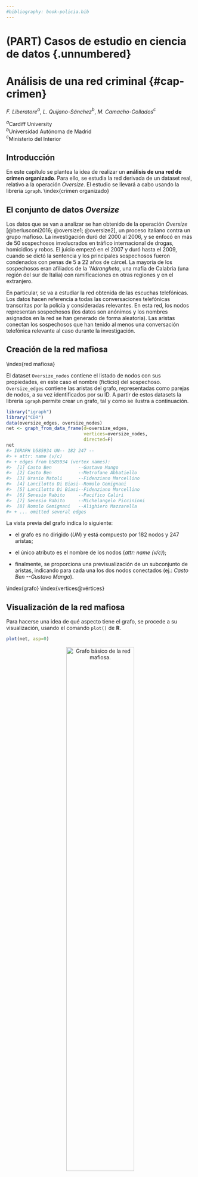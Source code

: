 ```yaml
---
#bibliography: book-policia.bib
---
```


# (PART) Casos de estudio en ciencia de datos {.unnumbered}

# Análisis de una red criminal  {#cap-crimen}

*F. Liberatore*$^{a}$, *L. Quijano-Sánchez*$^{b}$, *M. Camacho-Collados*$^{c}$

$^{a}$Cardiff University  
$^{b}$Universidad Autónoma de Madrid  
$^{c}$Ministerio del Interior

## Introducción
En este capítulo se plantea la idea de realizar un **análisis de una red de crimen organizado**. Para ello, se estudia la red derivada de un dataset real, relativo a la operación *Oversize*. El estudio se llevará a cabo usando la librería `igraph`.
\index{crimen organizado}

## El conjunto de datos *Oversize*

Los datos que se van a analizar se han obtenido de la operación *Oversize* [@berlusconi2016; @oversize1; @oversize2], un proceso italiano contra un grupo mafioso. La investigación duró del 2000 al 2006, y se enfocó en más de 50 sospechosos involucrados en tráfico internacional de drogas, homicidios y robos. El juicio empezó en el 2007 y duró hasta el 2009, cuando se dictó la sentencia y los principales sospechosos fueron condenados con penas de 5 a 22 años de cárcel. La mayoría de los sospechosos eran afiliados de la '*Ndrangheta*, una mafia de Calabria (una región del sur de Italia) con ramificaciones en otras regiones y en el extranjero.

En particular, se va a estudiar la red obtenida de las escuchas telefónicas. Los datos hacen referencia a todas las conversaciones telefónicas transcritas por la policía y consideradas relevantes. En esta red, los nodos representan sospechosos (los datos son anónimos y los nombres asignados en la red se han generado de forma aleatoria). Las aristas conectan los sospechosos que han tenido al menos una conversación telefónica relevante al caso durante la investigación.

## Creación de la red mafiosa
\index{red mafiosa}


El dataset `Oversize_nodes` contiene el listado de nodos con sus propiedades, en este caso el nombre (ficticio) del sospechoso. `Oversize_edges` contiene las aristas del grafo, representadas como parejas de nodos, a su vez identificados por su ID. A partir de estos datasets la librería `igraph` permite crear un grafo, tal y como se ilustra a continuación. 


```r
library("igraph")
library("CDR")
data(oversize_edges, oversize_nodes)
net <- graph_from_data_frame(d=oversize_edges, 
                             vertices=oversize_nodes, 
                             directed=F) 
net
#> IGRAPH b585934 UN-- 182 247 -- 
#> + attr: name (v/c)
#> + edges from b585934 (vertex names):
#>  [1] Casto Ben          --Gustavo Mango          
#>  [2] Casto Ben          --Metrofane Abbatiello   
#>  [3] Uranio Natoli      --Fidenziano Marcellino  
#>  [4] Lancilotto Di Biasi--Romolo Gemignani       
#>  [5] Lancilotto Di Biasi--Fidenziano Marcellino  
#>  [6] Senesio Rabito     --Pacifico Caliri        
#>  [7] Senesio Rabito     --Michelangelo Piccininni
#>  [8] Romolo Gemignani   --Alighiero Mazzarella   
#> + ... omitted several edges
```

La vista previa del grafo indica lo siguiente:

-   el grafo es no dirigido (*UN*) y está compuesto por 182 nodos y 247 aristas;

-   el único atributo es el nombre de los nodos (*attr: name (v/c)*);

-   finalmente, se proporciona una previsualización de un subconjunto de aristas, indicando para cada una los dos nodos conectados (ej.: *Casto Ben \--Gustavo Mango*).

\index{grafo}
\index{vertices@vértices}


## Visualización de la red mafiosa

Para hacerse una idea de qué aspecto tiene el grafo, se procede a su visualización, usando el comando `plot()` de **R**.


```r
plot(net, asp=0)
```

<div class="figure" style="text-align: center">
<img src="212048_cd_policia_files/figure-html/vis-red1-1.png" alt="Grafo básico de la red mafiosa." width="60%" />
<p class="caption">(\#fig:vis-red1)Grafo básico de la red mafiosa.</p>
</div>

Tal y como se aprecia en la Fig. \@ref(fig:vis-red1), el resultado no es muy claro. Todos los nodos tienen el mismo tamaño y se solapan entre ellos. Además, se muestran los nombres de todos los actores dentro de la red, lo cual dificulta ulteriormente su interpretación.

Se puede mejorar esta presentación usando unos parámetros de `plot()`  específicos de la librería `igraph`. En particular:

-   `vertex.size`: determina el tamaño de los nodos.

-   `vertex.label`: define el texto asociado a cada nodo. Por defecto se asume que es su nombre. En el ejemplo de abajo, se excluyen los nombres de la visualización.


```r
plot(net, vertex.size=2, vertex.label=c(''),  asp=0)
```

<div class="figure" style="text-align: center">
<img src="212048_cd_policia_files/figure-html/vis-red2-1.png" alt="Grafo básico de la red mafiosa (mejorado)." width="60%" />
<p class="caption">(\#fig:vis-red2)Grafo básico de la red mafiosa (mejorado).</p>
</div>

En la Fig. \@ref(fig:vis-red2) se observa cómo el grafo permite una mejor valoración de la distribución de los actores dentro de la red. Por ejemplo, hay dos grupos pequeños (de cuatro y dos actores) completamente desconectados de la red principal.

## Importancia de los actores (delincuentes)

Las medidas de centralidad permiten asignar un valor a cada actor que establece su importancia relativa a los demás. Existen diversas medidas, cada una con sus características y finalidad. En este ejemplo se van a usar las siguientes:

-   **grado**: número de aristas que llegan al nodo o salen de él. Cuanto más alto sea este valor, más vecinos tendrá el nodo;

-   **intermediación**: cuantifica el número de veces que un nodo se encuentra en el camino más corto entre otros actores. Cuanto más alto sea este valor, más información pasará por el nodo.
\index{grado}
\index{intermediación}


```r
dgr <-  degree(net) # Centralidad de grado
btwn <- betweenness(net) # Centralidad de intermediación
```

A continuación, se muestran los actores con los valores más altos en cada medida de centralidad.


```r
head(sort(dgr, decreasing = T))
#>        Gustavo Mango      Pacifico Caliri Metrofane Abbatiello 
#>                   32                   31                   18 
#>        Olindo Iacona         Arturo Gizzi      Guido Minervini 
#>                   17                   16                   16
```


```r
head(sort(btwn, decreasing = T))
#>        Gustavo Mango            Bino Lana      Pacifico Caliri 
#>             4602.167             4292.902             4056.435 
#>        Olindo Iacona Metrofane Abbatiello      Donato Di Santi 
#>             3397.907             3387.931             2978.427
```

Las medidas de centralidad se pueden usar para mejorar la visualización del grafo. Primero, se filtran todos los nodos que tengan grado menor que dos, ya que representan actores muy marginales en la red. Luego, se representa el tamaño de cada nodo en función de su valor de intermediación, escalando con un tamaño máximo de cinco.
\index{centralidad}


```r
vertex_filter <- dgr > 1 # deteccion actores marginales
scaled_btwn = 0.1+ 4.9*btwn/max(btwn) # Escalado del tamaño del nodo en funcion de la intermediación
net2 = induced.subgraph(net, which(vertex_filter)) # creación subgrafo
plot(net2, 
     vertex.size=scaled_btwn[vertex_filter], 
     vertex.label=c(''), 
     rescale=T, 
     asp = 0) # visualización subgrafo
```

<div class="figure" style="text-align: center">
<img src="212048_cd_policia_files/figure-html/red-centralidad-1.png" alt="Grafo de la red mafiosa (mejorado con medidas de cetralidad)." width="60%" />
<p class="caption">(\#fig:red-centralidad)Grafo de la red mafiosa (mejorado con medidas de cetralidad).</p>
</div>

Como se puede apreciar en la Fig. \@ref(fig:red-centralidad), gracias a las medidas de centralidad se consigue tener una mejor idea de cómo se configura la red respecto a sus actores más importantes.

## Identificación de comunidades de la mafia

A continuación, se procede a identificar las comunidades existentes en el grafo de la operación *Overdrive*. `igraph` proporciona una gran variedad de algoritmos para la detección de comunidades en redes sociales. En el siguiente ejemplo, se usa el algoritmo Louvain [@blondel2008fast], que es el más popular.


```r
louvain_partition <- cluster_louvain(net) # Ejecución del algoritmo Louvain
net$community <- louvain_partition$membership # Asignación de las comunidades al grafo
unique(net$community) # Visualización de las comunidades encontradas
#> [1] 1 2 3 4 5 6 7 8 9
```

El algoritmo identifica distintas comunidades, cada una con su número asignado.

## Visualización de comunidades de la mafia

Se procede a visualizar las comunidades detectadas en el subgrafo, representando cada una de ellas en un color distinto. Además, para mejorar la calidad de la información representada, se resalta la importancia de cada actor representando los nodos asociados y sus nombres en tamaños proporcionales a su centralidad en toda la red (Fig. \@ref(fig:com-mafia)).


```r
V(net2)$size <- scaled_btwn[vertex_filter] # Tamaño del nodo en funcion de su centralidad
V(net2)$frame.color <- "grey"
V(net2)$color <- net$community[vertex_filter] # Color del nodo en función de su comunidad
V(net2)$label <- V(net2)$name
V(net2)$label.cex <- (1+scaled_btwn[vertex_filter])/6 # Escalado del nombre en función de su centralidad
V(net2)$label.color <- 'black'

# Definicion del color de las aristas en funcion de la comunidad de origen
edge.start <- ends(net2, es = E(net2), names = F)[,1] 
E(net2)$color <- V(net2)$color[edge.start]

plot(net2, asp=0) # Los resultados puede ser distintos con cada ejecución
```

<div class="figure" style="text-align: center">
<img src="212048_cd_policia_files/figure-html/com-mafia-1.png" alt="Visualización de comunidades de la mafia." width="100%" />
<p class="caption">(\#fig:com-mafia)Visualización de comunidades de la mafia.</p>
</div>

Se puede mejorar aún más el aspecto del grafo. Para ello, se va a experimentar con una disposición diferente de los nodos. En este ejemplo, se usa el algoritmo Fruchterman-Reingold [@fruchterman1991graph]. Además, se aplica un efecto de curvatura a las aristas asignando un valor positivo al parámetro `edge.curved`. El resultado se puede ver en la Fig. \@ref(fig:red-fr).


```r
l1 <- layout_with_fr(net2) # algoritmo Fruchterman-Reingold
plot(net2, 
     layout=l1, 
     asp = 0, 
     edge.curved=0.5) # Los resultados pueden ser distintos con cada ejecución
```

<div class="figure" style="text-align: center">
<img src="212048_cd_policia_files/figure-html/red-fr-1.png" alt="Visualización de comunidades de la mafia con el algoritmo Fruchterman-Reingold." width="100%" />
<p class="caption">(\#fig:red-fr)Visualización de comunidades de la mafia con el algoritmo Fruchterman-Reingold.</p>
</div>

\index{algoritmo Fruchterman-Reingold}

Finalmente, se puede exportar el grafo como PDF usando la función `pdf()` de **R**.


```r
pdf('grafo_final.pdf')
plot(net2, layout=l1, asp = 0, edge.curved=0.5) # Los resultados puede ser distintos con cada ejecucion
dev.off()
```

Como se ha podido observar tras las acciones anteriores, en la red se aprecian siete distintas comunidades. Tres destacan por su importancia, lideradas por Gustavo Mango, Bino Lana y Pacifico Caliri. Bino Lana, en particular, tiene especial relevancia ya que actúa como un puente entre Gustavo Mango y Pacificio Caliri.


<!-- ```{r img-paq-cdr, echo=FALSE, out.width='15%',} -->
<!-- knitr::include_graphics("img/LogoCDR_transparente.png") -->
<!-- ``` -->
